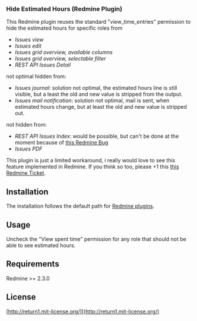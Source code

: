 ### Hide Estimated Hours (Redmine Plugin)

This Redmine plugin reuses the standard "view_time_entries" permission to hide the estimated hours for specific roles from

* *Issues view*
* *Issues edit*
* *Issues grid overview, available columns*
* *Issues grid overview, selectable filter*
* *REST API Issues Detail*

not optimal hidden from:

* *Issues journal*: solution not optimal, the estimated hours line is still visible, but a least the old and new value is stripped from the output.
* *Issues mail notification*: solution not optimal, mail is sent, when estimated hours change, but at least the old and new value is stripped out.

not hidden from:

* *REST API Issues Index*: would be possible, but can't be done at the moment because of [this Redmine Bug](http://www.redmine.org/issues/13924)
* *Issues PDF*

This plugin is just a limited workaround, i really would love to see this feature implemented in Redmine. If you think so too, please +1 this [this Redmine Ticket](http://www.redmine.org/issues/11963).


## Installation

The installation follows the default path for [Redmine plugins](http://www.redmine.org/projects/redmine/wiki/Plugins).


## Usage

Uncheck the "View spent time" permission for any role that should not be able to see estimated hours.


## Requirements

Redmine >= 2.3.0


## License


[http://return1.mit-license.org/][(http://return1.mit-license.org/)